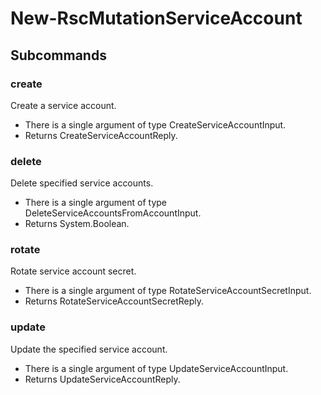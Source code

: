 # New-RscMutationServiceAccount
## Subcommands
### create
Create a service account.

- There is a single argument of type CreateServiceAccountInput.
- Returns CreateServiceAccountReply.
### delete
Delete specified service accounts.

- There is a single argument of type DeleteServiceAccountsFromAccountInput.
- Returns System.Boolean.
### rotate
Rotate service account secret.

- There is a single argument of type RotateServiceAccountSecretInput.
- Returns RotateServiceAccountSecretReply.
### update
Update the specified service account.

- There is a single argument of type UpdateServiceAccountInput.
- Returns UpdateServiceAccountReply.
